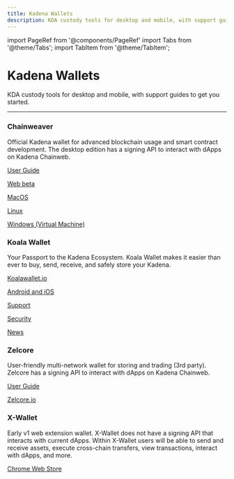 ```yaml
---
title: Kadena Wallets
description: KDA custody tools for desktop and mobile, with support guides to get you started.
---
```


import PageRef from '@components/PageRef'
import Tabs from '@theme/Tabs';
import TabItem from '@theme/TabItem';

# Kadena Wallets

KDA custody tools for desktop and mobile, with support guides to get you started.

---

### Chainweaver

Official Kadena wallet for advanced blockchain usage and smart contract development.
The desktop edition has a signing API to interact with dApps on Kadena Chainweb.

[User Guide](https://docs.kadena.io/basics/chainweaver/chainweaver-user-guide)

[Web beta](https://chainweaver.kadena.network)

[MacOS](https://chainweaver-builds.s3.amazonaws.com/2.2.2/kadena-chainweaver-mac-2.2.2.0.zip)

[Linux](https://chainweaver-builds.s3.amazonaws.com/2.2.2/kadena-chainweaver-linux-2.2.2.0.deb)

[Windows (Virtual Machine)](https://chainweaver-builds.s3.amazonaws.com/2.2.2/kadena-chainweaver-vm-2.2.2.0.ova)

### Koala Wallet

Your Passport to the Kadena Ecosystem. 
Koala Wallet makes it easier than ever to buy, send, receive, and safely store your Kadena.

[Koalawallet.io](https://koalawallet.io)

[Android and iOS](https://koalawallet.io/download)

[Support](https://support.koalawallet.io/hc/en-us)

[Security](https://koalawallet.io/security)

[News](https://koalawallet.io/news)

### Zelcore

User-friendly multi-network wallet for storing and trading (3rd party).
Zelcore has a signing API to interact with dApps on Kadena Chainweb.

[User Guide](https://babening.io/zelcore-guide)

[Zelcore.io](https://zelcore.io)

### X-Wallet

Early v1 web extension wallet.
X-Wallet does not have a signing API that interacts with current dApps.
Within X-Wallet users will be able to send and receive assets, execute cross-chain transfers, view transactions, interact with dApps, and more.

[Chrome Web Store](https://chrome.google.com/webstore/detail/x-wallet/bofddndhbegljegmpmnlbhcejofmjgbn?hl=en&authuser=1)

